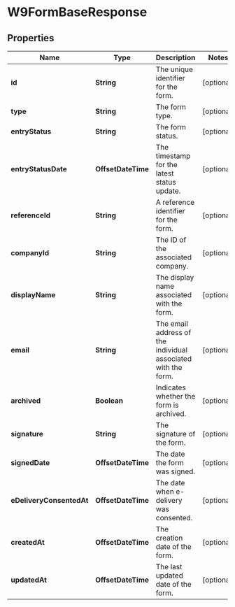 

# W9FormBaseResponse


## Properties

| Name | Type | Description | Notes |
|------------ | ------------- | ------------- | -------------|
|**id** | **String** | The unique identifier for the form. |  [optional] |
|**type** | **String** | The form type. |  [optional] |
|**entryStatus** | **String** | The form status. |  [optional] |
|**entryStatusDate** | **OffsetDateTime** | The timestamp for the latest status update. |  [optional] |
|**referenceId** | **String** | A reference identifier for the form. |  [optional] |
|**companyId** | **String** | The ID of the associated company. |  [optional] |
|**displayName** | **String** | The display name associated with the form. |  [optional] |
|**email** | **String** | The email address of the individual associated with the form. |  [optional] |
|**archived** | **Boolean** | Indicates whether the form is archived. |  [optional] |
|**signature** | **String** | The signature of the form. |  [optional] |
|**signedDate** | **OffsetDateTime** | The date the form was signed. |  [optional] |
|**eDeliveryConsentedAt** | **OffsetDateTime** | The date when e-delivery was consented. |  [optional] |
|**createdAt** | **OffsetDateTime** | The creation date of the form. |  [optional] |
|**updatedAt** | **OffsetDateTime** | The last updated date of the form. |  [optional] |



